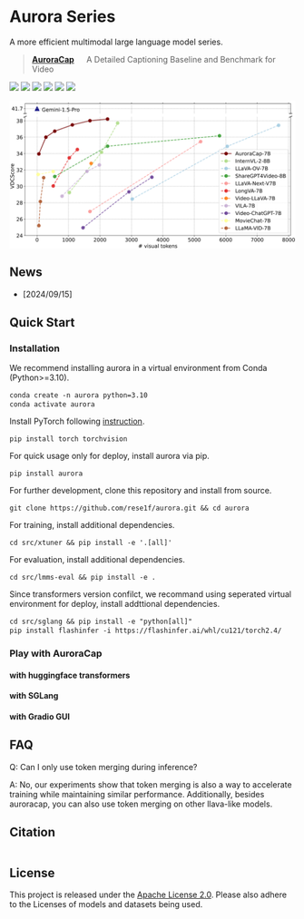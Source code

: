 # Aurora Series
A more efficient multimodal large language model series.

> [**AuroraCap**](docs/auroracap/README.md) &emsp; A Detailed Captioning Baseline and Benchmark for Video  

[![](https://img.shields.io/badge/docs-922133)](docs/auroracap/README.md)
[![](https://img.shields.io/badge/web-922133)](https://rese1f.github.io/aurora-web/)
[![](http://img.shields.io/badge/arXiv-922133)](https://arxiv.org/abs/2409.)
[![](https://img.shields.io/badge/%F0%9F%A4%97%20_AuroraCap_model-ffc107?color=ffc107&logoColor=white)](https://huggingface.co/collections/Reself/auroracap-66d117ffe13bedda96702013)
[![](https://img.shields.io/badge/%F0%9F%A4%97%20_VDC_benchmark-ffc107?color=ffc107&logoColor=white)](https://huggingface.co/datasets/Reself/Video-Detailed-Caption)
[![](https://img.shields.io/badge/%F0%9F%A4%97%20_Trainset-ffc107?color=ffc107&logoColor=white)](https://huggingface.co/datasets/Reself/AuroraCap-trainset)

<img src="assets/auroracap/vdc_baseline.png" align="center">

## News

- [2024/09/15] 

## Quick Start  

### Installation

We recommend installing aurora in a virtual environment from Conda (Python>=3.10).
```
conda create -n aurora python=3.10
conda activate aurora
```

Install PyTorch following [instruction](https://pytorch.org/get-started/locally/).
```
pip install torch torchvision
```

For quick usage only for deploy, install aurora via pip.
```
pip install aurora
```

For further development, clone this repository and install from source.
```
git clone https://github.com/rese1f/aurora.git && cd aurora
```

For training, install additional dependencies.
```
cd src/xtuner && pip install -e '.[all]'
```

For evaluation, install additional dependencies.
```
cd src/lmms-eval && pip install -e .
```

Since transformers version confilct, we recommand using seperated virtual environment for deploy, install addttional dependencies.
```
cd src/sglang && pip install -e "python[all]"
pip install flashinfer -i https://flashinfer.ai/whl/cu121/torch2.4/
```

### Play with AuroraCap

#### with huggingface transformers

#### with SGLang

#### with Gradio GUI

## FAQ

Q: Can I only use token merging during inference?

A: No, our experiments show that token merging is also a way to accelerate training while maintaining similar performance. Additionally, besides auroracap, you can also use token merging on other llava-like models.

## Citation

```bibtex
```

## License

This project is released under the [Apache License 2.0](LICENSE). Please also adhere to the Licenses of models and datasets being used.
